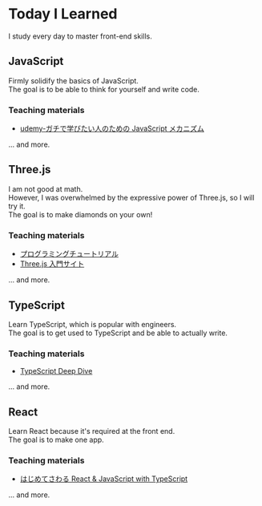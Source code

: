# Today I Learned

I study every day to master front-end skills.

## JavaScript

Firmly solidify the basics of JavaScript.  
The goal is to be able to think for yourself and write code.

### Teaching materials

- [udemy-ガチで学びたい人のための JavaScript メカニズム](https://www.udemy.com/course/javascript-essence/)

... and more.

## Three.js

I am not good at math.  
However, I was overwhelmed by the expressive power of Three.js, so I will try it.  
The goal is to make diamonds on your own!

### Teaching materials

- [プログラミングチュートリアル](https://www.youtube.com/channel/UCNTxclE0N4qsUuirssL_D8w)
- [Three.js 入門サイト](https://ics.media/tutorial-three/)

... and more.

## TypeScript

Learn TypeScript, which is popular with engineers.  
The goal is to get used to TypeScript and be able to actually write.

### Teaching materials

- [TypeScript Deep Dive](https://typescript-jp.gitbook.io/deep-dive/)

... and more.

## React

Learn React because it's required at the front end.  
The goal is to make one app.

### Teaching materials

- [はじめてさわる React & JavaScript with TypeScript](https://react-book-corona-tracker-app-typescript.netlify.app/dev/links)

... and more.
